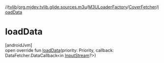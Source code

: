 //[tvlib](../../../../index.md)/[org.mjdev.tvlib.glide.sources.m3u](../../index.md)/[M3ULoaderFactory](../index.md)/[CoverFetcher](index.md)/[loadData](load-data.md)

# loadData

[androidJvm]\
open override fun [loadData](load-data.md)(priority: Priority, callback: DataFetcher.DataCallback&lt;in [InputStream](https://developer.android.com/reference/kotlin/java/io/InputStream.html)?&gt;)
